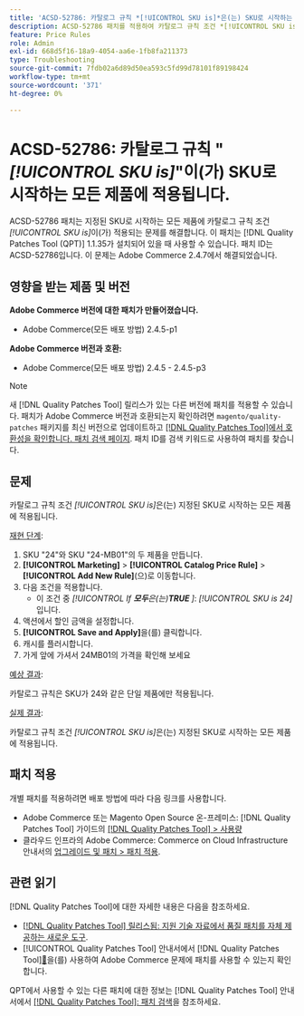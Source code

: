 ```yaml
---
title: 'ACSD-52786: 카탈로그 규칙 *[!UICONTROL SKU is]*은(는) SKU로 시작하는 모든 제품에 적용됩니다.'
description: ACSD-52786 패치를 적용하여 카탈로그 규칙 조건 *[!UICONTROL SKU is]*이(가) 지정된 SKU로 시작하는 모든 제품에 적용되는 Adobe Commerce 문제를 해결합니다.
feature: Price Rules
role: Admin
exl-id: 668d5f16-18a9-4054-aa6e-1fb8fa211373
type: Troubleshooting
source-git-commit: 7fdb02a6d89d50ea593c5fd99d78101f89198424
workflow-type: tm+mt
source-wordcount: '371'
ht-degree: 0%

---
```


# ACSD-52786: 카탈로그 규칙 &quot;*[!UICONTROL SKU is]*&quot;이(가) SKU로 시작하는 모든 제품에 적용됩니다.

ACSD-52786 패치는 지정된 SKU로 시작하는 모든 제품에 카탈로그 규칙 조건 *[!UICONTROL SKU is]*&#x200B;이(가) 적용되는 문제를 해결합니다. 이 패치는 [!DNL Quality Patches Tool (QPT)] 1.1.35가 설치되어 있을 때 사용할 수 있습니다. 패치 ID는 ACSD-52786입니다. 이 문제는 Adobe Commerce 2.4.7에서 해결되었습니다.

## 영향을 받는 제품 및 버전

**Adobe Commerce 버전에 대한 패치가 만들어졌습니다.**

* Adobe Commerce(모든 배포 방법) 2.4.5-p1

**Adobe Commerce 버전과 호환:**

* Adobe Commerce(모든 배포 방법) 2.4.5 - 2.4.5-p3

>[!NOTE]
>
>새 [!DNL Quality Patches Tool] 릴리스가 있는 다른 버전에 패치를 적용할 수 있습니다. 패치가 Adobe Commerce 버전과 호환되는지 확인하려면 `magento/quality-patches` 패키지를 최신 버전으로 업데이트하고 [[!DNL Quality Patches Tool]에서 호환성을 확인합니다. 패치 검색 페이지](https://experienceleague.adobe.com/tools/commerce-quality-patches/index.html). 패치 ID를 검색 키워드로 사용하여 패치를 찾습니다.

## 문제

카탈로그 규칙 조건 *[!UICONTROL SKU is]*&#x200B;은(는) 지정된 SKU로 시작하는 모든 제품에 적용됩니다.

<u>재현 단계</u>:

1. SKU &quot;24&quot;와 SKU &quot;24-MB01&quot;의 두 제품을 만듭니다.
1. **[!UICONTROL Marketing]** > **[!UICONTROL Catalog Price Rule]** > **[!UICONTROL Add New Rule]**(으)로 이동합니다.
1. 다음 조건을 적용합니다.
   * 이 조건 중 *[!UICONTROL If **&#x200B;모두&#x200B;**&#x200B;은(는)**&#x200B; TRUE &#x200B;**]*: *[!UICONTROL SKU is 24]*&#x200B;입니다.
1. 액션에서 할인 금액을 설정합니다.
1. **[!UICONTROL Save and Apply]**&#x200B;을(를) 클릭합니다.
1. 캐시를 플러시합니다.
1. 가게 앞에 가셔서 24MB01의 가격을 확인해 보세요

<u>예상 결과</u>:

카탈로그 규칙은 SKU가 24와 같은 단일 제품에만 적용됩니다.

<u>실제 결과</u>:

카탈로그 규칙 조건 *[!UICONTROL SKU is]*&#x200B;은(는) 지정된 SKU로 시작하는 모든 제품에 적용됩니다.

## 패치 적용

개별 패치를 적용하려면 배포 방법에 따라 다음 링크를 사용합니다.

* Adobe Commerce 또는 Magento Open Source 온-프레미스: [!DNL Quality Patches Tool] 가이드의 [[!DNL Quality Patches Tool] > 사용량](/help/tools/quality-patches-tool/usage.md)
* 클라우드 인프라의 Adobe Commerce: Commerce on Cloud Infrastructure 안내서의 [업그레이드 및 패치 > 패치 적용](https://experienceleague.adobe.com/docs/commerce-cloud-service/user-guide/develop/upgrade/apply-patches.html).

## 관련 읽기

[!DNL Quality Patches Tool]에 대한 자세한 내용은 다음을 참조하세요.

* [[!DNL Quality Patches Tool] 릴리스됨: 지원 기술 자료에서 품질 패치를 자체 제공하는 새로운 도구](https://experienceleague.adobe.com/en/docs/commerce-operations/tools/quality-patches-tool/quality-patches-tool-to-self-serve-quality-patches).
* [!UICONTROL Quality Patches Tool] 안내서에서  [!DNL Quality Patches Tool][&#128279;](/help/tools/quality-patches-tool/patches-available-in-qpt/check-patch-for-magento-issue-with-magento-quality-patches.md)을(를) 사용하여 Adobe Commerce 문제에 패치를 사용할 수 있는지 확인합니다.


QPT에서 사용할 수 있는 다른 패치에 대한 정보는 [!DNL Quality Patches Tool] 안내서에서 [[!DNL Quality Patches Tool]: 패치 검색](https://experienceleague.adobe.com/tools/commerce-quality-patches/index.html)을 참조하세요.
